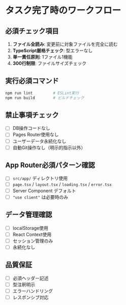 # タスク完了時のワークフロー

## 必須チェック項目
1. **ファイル全読み**: 変更前に対象ファイルを完全に読む
2. **TypeScript厳格チェック**: 型エラーなし
3. **単一責任原則**: 1ファイル1機能
4. **300行制限**: ファイルサイズチェック

## 実行必須コマンド
```bash
npm run lint         # ESLint実行
npm run build        # ビルドチェック
```

## 禁止事項チェック
- [ ] DB操作コードなし
- [ ] Pages Router使用なし  
- [ ] ユーザーデータ永続化なし
- [ ] 自動Git操作なし（明示的指示以外）

## App Router必須パターン確認
- [ ] `src/app/` ディレクトリ使用
- [ ] `page.tsx` / `layout.tsx` / `loading.tsx` / `error.tsx`
- [ ] Server Component デフォルト
- [ ] `"use client"` は必要時のみ

## データ管理確認
- [ ] localStorage使用
- [ ] React Context使用
- [ ] セッション管理のみ
- [ ] 永続化なし

## 品質保証
- [ ] 必須ヘッダー記述
- [ ] 型注釈明示
- [ ] エラーハンドリング
- [ ] レスポンシブ対応